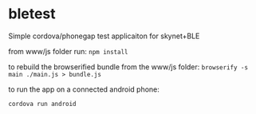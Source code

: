 bletest
===============

Simple cordova/phonegap test applicaiton for skynet+BLE



from www/js folder run:
```npm install```

to rebuild the browserified bundle from the www/js folder:
```browserify -s main ./main.js > bundle.js```

to run the app on a connected android phone:

```cordova run android```





